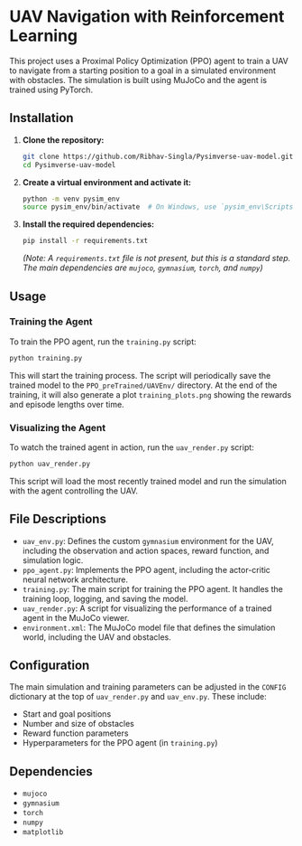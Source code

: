 # UAV Navigation with Reinforcement Learning

This project uses a Proximal Policy Optimization (PPO) agent to train a UAV to navigate from a starting position to a goal in a simulated environment with obstacles. The simulation is built using MuJoCo and the agent is trained using PyTorch.

## Installation

1.  **Clone the repository:**
    ```bash
    git clone https://github.com/Ribhav-Singla/Pysimverse-uav-model.git
    cd Pysimverse-uav-model
    ```

2.  **Create a virtual environment and activate it:**
    ```bash
    python -m venv pysim_env
    source pysim_env/bin/activate  # On Windows, use `pysim_env\Scripts\activate`
    ```

3.  **Install the required dependencies:**
    ```bash
    pip install -r requirements.txt
    ```
    *(Note: A `requirements.txt` file is not present, but this is a standard step. The main dependencies are `mujoco`, `gymnasium`, `torch`, and `numpy`)*

## Usage

### Training the Agent

To train the PPO agent, run the `training.py` script:

```bash
python training.py
```

This will start the training process. The script will periodically save the trained model to the `PPO_preTrained/UAVEnv/` directory. At the end of the training, it will also generate a plot `training_plots.png` showing the rewards and episode lengths over time.

### Visualizing the Agent

To watch the trained agent in action, run the `uav_render.py` script:

```bash
python uav_render.py
```

This script will load the most recently trained model and run the simulation with the agent controlling the UAV.

## File Descriptions

-   `uav_env.py`: Defines the custom `gymnasium` environment for the UAV, including the observation and action spaces, reward function, and simulation logic.
-   `ppo_agent.py`: Implements the PPO agent, including the actor-critic neural network architecture.
-   `training.py`: The main script for training the PPO agent. It handles the training loop, logging, and saving the model.
-   `uav_render.py`: A script for visualizing the performance of a trained agent in the MuJoCo viewer.
-   `environment.xml`: The MuJoCo model file that defines the simulation world, including the UAV and obstacles.

## Configuration

The main simulation and training parameters can be adjusted in the `CONFIG` dictionary at the top of `uav_render.py` and `uav_env.py`. These include:

-   Start and goal positions
-   Number and size of obstacles
-   Reward function parameters
-   Hyperparameters for the PPO agent (in `training.py`)

## Dependencies

-   `mujoco`
-   `gymnasium`
-   `torch`
-   `numpy`
-   `matplotlib`
